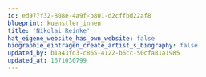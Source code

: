 ```yaml
---
id: ed977f32-808e-4a9f-b801-d2cffbd22af8
blueprint: kuenstler_innen
title: 'Nikolai Reinke'
hat_eigene_website_has_own_website: false
biographie_eintragen_create_artist_s_biography: false
updated_by: b1a43fd3-c865-4122-b6cc-50cfa81a1985
updated_at: 1671030799
---
```

